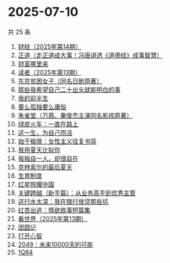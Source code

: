 # 2025-07-10

共 25 条

<!-- BEGIN WEREAD -->
<!-- 最后更新时间 2025-07-10 04:10:31 +0800 -->
1. [财经（2025年第14期）](https://weread.qq.com/web/bookDetail/0a832830813aba1ccg011858)
1. [正道（走正道成大事！冯唐讲透《道德经》成事智慧）](https://weread.qq.com/web/bookDetail/24332af0813aba184g018628)
1. [财富哪里来](https://weread.qq.com/web/bookDetail/db132e70813ab7ec0g01236f)
1. [读者（2025年第13期）](https://weread.qq.com/web/bookDetail/019329e0813aba1bbg014b0e)
1. [东京贫困女子（同名日剧原著）](https://weread.qq.com/web/bookDetail/26232650726a0c0e262f770)
1. [那些我希望自己二十出头就能明白的事](https://weread.qq.com/web/bookDetail/eba32660813aba0edg0190fb)
1. [我的前半生](https://weread.qq.com/web/bookDetail/6b732340813aba15cg0140db)
1. [要么孤独要么庸俗](https://weread.qq.com/web/bookDetail/83b327d0813aba1a2g0147f6)
1. [朱雀堂（万茜、秦俊杰主演同名影视原著）](https://weread.qq.com/web/bookDetail/fc632890813aba149g0104ed)
1. [绿皮火车：一直在路上](https://weread.qq.com/web/bookDetail/12a32de0813aba15cg018ce8)
1. [这一生，为自己而活](https://weread.qq.com/web/bookDetail/bb632f60718c7819bb6f666)
1. [始于极限：女性主义往复书简](https://weread.qq.com/web/bookDetail/aab32550813ab7368g013d4a)
1. [我用夏天比拟你](https://weread.qq.com/web/bookDetail/6ba32380813aba18cg0100c0)
1. [我独自一人，却很自在](https://weread.qq.com/web/bookDetail/f6832190813aba182g011052)
1. [克林索尔的最后夏天](https://weread.qq.com/web/bookDetail/2eb32580813aba09dg01940c)
1. [生育制度](https://weread.qq.com/web/bookDetail/f9132af07165a293f91a6ec)
1. [红星照耀中国](https://weread.qq.com/web/bookDetail/8ba32ef07183b76a8ba27cd)
1. [关键跨越（新手篇）：从业务高手到优秀主管](https://weread.qq.com/web/bookDetail/08132510721e4236081430c)
1. [这行水太深：我在银行放贷那些坑](https://weread.qq.com/web/bookDetail/23332960813aba149g012c0f)
1. [红杏出逃：情欲故事短篇集](https://weread.qq.com/web/bookDetail/5f9323c0813ab9faeg01613e)
1. [看世界（2025年第13期）](https://weread.qq.com/web/bookDetail/a5532f50813aba165g019883)
1. [团圆记](https://weread.qq.com/web/bookDetail/b64323c0813ab9595g0181f0)
1. [打开心智](https://weread.qq.com/web/bookDetail/d13322c072b449f7d13b204)
1. [2049：未来10000天的可能](https://weread.qq.com/web/bookDetail/bdd325d0813aba18dg0142a8)
1. [1Q84](https://weread.qq.com/web/bookDetail/f4e32120813ab743ag012212)
<!-- END WEREAD -->